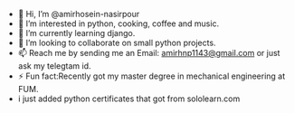 - 👋 Hi, I’m @amirhosein-nasirpour
- 👀 I’m interested in python, cooking, coffee and music.
- 🌱 I’m currently learning django.
- 💞️ I’m looking to collaborate on small python projects.
- 📫 Reach me by sending me an Email: amirhnp1143@gmail.com or just ask my telegtam id.
- ⚡ Fun fact:Recently got my master degree in mechanical engineering at FUM.
- i just added python certificates that got from sololearn.com

<!---
amirhosein-nasirpour/amirhosein-nasirpour is a ✨ special ✨ repository because its `README.md` (this file) appears on your GitHub profile.
You can click the Preview link to take a look at your changes.
--->
